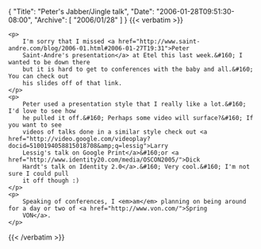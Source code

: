 {
  "Title": "Peter's Jabber/Jingle talk",
  "Date": "2006-01-28T09:51:30-08:00",
  "Archive": [
    "2006/01/28"
  ]
}
{{< verbatim >}}

    <p>
        I'm sorry that I missed <a href="http://www.saint-andre.com/blog/2006-01.html#2006-01-27T19:31">Peter
        Saint-Andre's presentation</a> at Etel this last week.&#160; I wanted to be down there
        but it is hard to get to conferences with the baby and all.&#160; You can check out
        his slides off of that link.
    </p>
    <p>
        Peter used a presentation style that I really like a lot.&#160; I'd love to see how
        he pulled it off.&#160; Perhaps some video will surface?&#160; If you want to see
        videos of talks done in a similar style check out <a href="http://video.google.com/videoplay?docid=5100194058815018708&amp;q=lessig">Larry
        Lessig's talk on Google Print</a>&#160;or <a href="http://www.identity20.com/media/OSCON2005/">Dick
        Hardt's talk on Identity 2.0</a>.&#160; Very cool.&#160; I'm not sure I could pull
        it off though :)
    </p>
    <p>
        Speaking of conferences, I <em>am</em> planning on being around for a day or two of <a href="http://www.von.com/">Spring
        VON</a>.
    </p>

{{< /verbatim >}}
